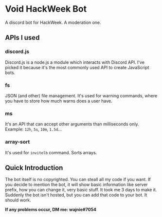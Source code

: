 # Void HackWeek Bot
A discord bot for HackWeek. A moderation one.
## APIs I used
### discord.js
Discord.js is a node.js a module which interacts with Discord API. I've picked it because it's the most commonly used API to create JavaScript bots.
### fs
JSON (and other) file management. It's used for warning commands, where you have to store how much warns does a user have.
### ms
It's an API that can accept other arguments than milliseconds only. Example: `12h`, `5s`, `10m`, `1.5d`...
### array-sort
It's used for `invitelb` command. Sorts arrays.
## Quick Introduction
The bot itself is no copyrighted. You can steall all my code if you want. If you decide to mention the bot, it will show basic information like server prefix, how you can change it, very basic stuff. It took me 3 days to make it. Suddenly the bot isn't hosted, but you can add that code to your bot. It should work.

**If any problems occur, DM me: wajnie#7054**

